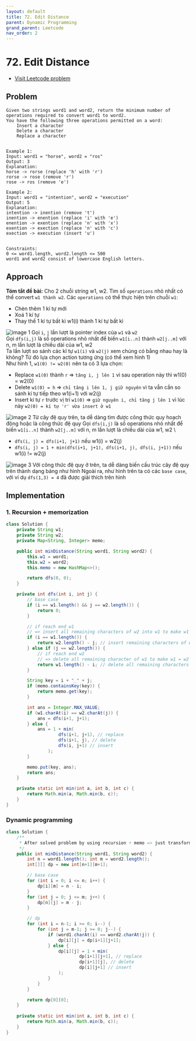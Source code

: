```yaml
---
layout: default
title: 72. Edit Distance
parent: Dynamic Programming
grand_parent: Leetcode
nav_order: 2
---
```


# 72. Edit Distance

* [Visit Leetcode problem](https://leetcode.com/problems/edit-distance/description/)

## Problem
```
Given two strings word1 and word2, return the minimum number of 
operations required to convert word1 to word2.
You have the following three operations permitted on a word:
    Insert a character
    Delete a character
    Replace a character
 

Example 1:
Input: word1 = "horse", word2 = "ros"
Output: 3
Explanation: 
horse -> rorse (replace 'h' with 'r')
rorse -> rose (remove 'r')
rose -> ros (remove 'e')

Example 2:
Input: word1 = "intention", word2 = "execution"
Output: 5
Explanation: 
intention -> inention (remove 't')
inention -> enention (replace 'i' with 'e')
enention -> exention (replace 'n' with 'x')
exention -> exection (replace 'n' with 'c')
exection -> execution (insert 'u')
 

Constraints:
0 <= word1.length, word2.length <= 500
word1 and word2 consist of lowercase English letters.
```

## Approach
**Tóm tắt đề bài:**
Cho 2 chuỗi string w1, w2. Tìm số `operations` nhỏ nhất có thể convert `w1 thành w2`.
Các `operations` có thể thực hiện trên chuỗi `w1`:
- Chèn thêm 1 kí tự mới
- Xoá 1 kí tự
- Thay thế 1 kí tự bất kì w1(i) thành 1 kí tự bất kì

![image 1](./assets/72.1.png)
Gọi `i`, `j` lần lượt là pointer index của `w1` và `w2` \
Gọi `dfs(i,j)` là số operations nhỏ nhất để biến `w1[i..n]` thành `w2[j..m]` với n, m lần lượt là chiều dài của w1, w2 \
Ta lần lượt so sánh các kĩ tự `w1(i)` và `w2(j)` xem chúng có bằng nhau hay là không? Từ đó lựa chọn action tương ứng (có thể xem hình 1) \
Như hình 1, `w1(0) != w2(0)` nên ta có 3 lựa chọn:
- Replace `w1(0)` thành `r` => `tăng i, j lên 1` vì sau operation này thì w1(0) = w2(0)
- Delete `w1(0) = h` => `chỉ tăng i lên 1, j giữ nguyên` vì ta vẫn cần so sánh kí tự tiếp theo w1(i+1) với w2(j)
- Insert kí tự `r` trước vị trí `w1(0)` => `giữ nguyên i, chỉ tăng j lên 1` vì lúc này `w2(0) = kí tự 'r' vừa insert ở w1`


![image 2](./assets/72.2.png)
Từ cây đệ quy trên, ta dễ dàng tìm được công thức quy hoạch động hoặc là công thức đệ quy
Gọi `dfs(i,j)` là số operations nhỏ nhất để biến `w1[i..n]` thành `w2[j..m]` với n, m lần lượt là chiều dài của w1, w2 \
- `dfs(i, j) = dfs(i+1, j+1)` nếu w1(i) = w2(j)
- `dfs(i, j) = 1 + min(dfs(i+1, j+1), dfs(i+1, j), dfs(i, j+1))` nếu w1(i) != w2(j)

![image 3](./assets/72.3.png)
Với công thức đệ quy ở trên, ta dễ dàng biến cấu trúc cây đệ quy trên thành dạng bảng như hình
Ngoài ra, như hình trên ta có các `base case`, với ví dụ `dfs(1,3) = 4` đã được giải thích trên hình

## Implementation
### 1. Recursion + memorization
```java
class Solution {
    private String w1;
    private String w2;
    private Map<String, Integer> memo;

    public int minDistance(String word1, String word2) {
        this.w1 = word1;
        this.w2 = word2;
        this.memo = new HashMap<>();

        return dfs(0, 0);    
    }

    private int dfs(int i, int j) {
        // base case
        if (i == w1.length() && j == w2.length()) {
            return 0;
        }

        // if reach end w1 
        // => insert all remaining characters of w2 into w1 to make w1 = w2
        if (i == w1.length()) {
            return w2.length() - j; // insert remaining characters of w2
        } else if (j == w2.length()) {
            // if reach end w2 
            // => delete all remaining character of w1 to make w1 = w2
            return w1.length() - i; // delete all remaining characters of w1
        }

        String key = i + "_" + j;
        if (memo.containsKey(key)) {
            return memo.get(key);
        }

        int ans = Integer.MAX_VALUE;
        if (w1.charAt(i) == w2.charAt(j)) {
            ans = dfs(i+1, j+1);
        } else {
            ans = 1 + min(
                    dfs(i+1, j+1), // replace
                    dfs(i+1, j), // delete
                    dfs(i, j+1) // insert
                );
        }

        memo.put(key, ans);
        return ans;
    }

    private static int min(int a, int b, int c) {
        return Math.min(a, Math.min(b, c));
    }
}
```
### Dynamic programming
```java
class Solution {
    /**
     * After solved problem by using recursion + memo => just transform it to dp easily
     */
    public int minDistance(String word1, String word2) {
        int n = word1.length(); int m = word2.length();
        int[][] dp = new int[n+1][m+1];

        // base case
        for (int i = 0; i <= n; i++) {
            dp[i][m] = n - i;
        }
        for (int j = 0; j <= m; j++) {
            dp[n][j] = m - j;
        }

        // dp
        for (int i = n-1; i >= 0; i--) {
            for (int j = m-1; j >= 0; j--) {
                if (word1.charAt(i) == word2.charAt(j)) {
                    dp[i][j] = dp[i+1][j+1];
                } else {
                    dp[i][j] = 1 + min(
                            dp[i+1][j+1], // replace
                            dp[i+1][j], // delete
                            dp[i][j+1] // insert
                    );
                }
            }
        }

        return dp[0][0];
    }
    
    private static int min(int a, int b, int c) {
        return Math.min(a, Math.min(b, c));
    }
}
```